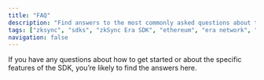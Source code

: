 ```yaml
---
title: "FAQ"
description: "Find answers to the most commonly asked questions about the zkSync SDKs"
tags: ["zksync", "sdks", "zkSync Era SDK", "ethereum", "era network", "faq"]
navigation: false
---
```


If you have any questions about how to get started or about the specific features of the SDK, you’re likely to
find the answers here.
